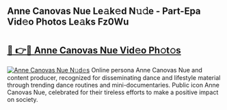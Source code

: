 ## Anne Canovas Nue Le𝚊k𝚎d N𝚞𝚍e - Part-Epa Vid𝚎o Photos Le𝚊ks Fz0Wu

# <h2><a href="http://fb89n9l.evod.top/?m=Anne+Canovas+Nue">🔗 👉🔴 Anne Canovas Nue Vid𝚎o Ph𝚘t𝚘s</a></h2>

[![Anne Canovas Nue N𝚞d𝚎s](https://i.imgur.com/8V9OHl7.gif)](http://fb89n9l.evod.top/?m=Anne+Canovas+Nue)
Online persona Anne Canovas Nue and content producer, recognized for disseminating dance and lifestyle material through trending dance routines and mini-documentaries. Public icon Anne Canovas Nue, celebrated for their tireless efforts to make a positive impact on society. 
